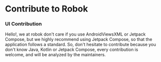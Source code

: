 # Contribute to Robok
### UI Contribution
Hello!, we at robok don't care if you use AndroidViewsXML or Jetpack Compose, but we highly recommend using Jetpack Compose, so that the application follows a standard.
So, don't hesitate to contribute because you don't know Java, Kotlin or Jetpack Compose, every contribution is welcome, and will be analyzed by the maintainers. 
